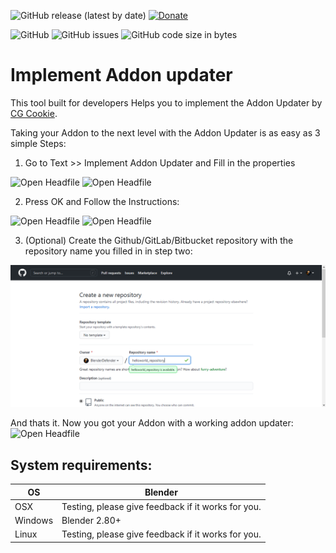 ![GitHub release (latest by date)](https://img.shields.io/github/v/release/BlenderDefender/implement_addon_updater?label=Version&style=for-the-badge)
[![Donate](https://img.shields.io/badge/Funding%20Goal%3A%20%24280%20(2%20Days%20Developer%20Time)-%240-red?style=for-the-badge)](https://www.paypal.com/donate?hosted_button_id=TV9HL7YRHZR7U)

![GitHub](https://img.shields.io/github/license/BlenderDefender/implement_addon_updater?color=green&style=for-the-badge)
![GitHub issues](https://img.shields.io/github/issues/BlenderDefender/implement_addon_updater?style=for-the-badge)
![GitHub code size in bytes](https://img.shields.io/github/languages/code-size/BlenderDefender/implement_addon_updater?style=for-the-badge)
# Implement Addon updater

This tool built for developers Helps you to implement the Addon Updater by [CG Cookie](https://github.com/CGCookie/blender-addon-updater).

Taking your Addon to the next level with the Addon Updater is as easy as 3 simple Steps:
1. Go to Text >> Implement Addon Updater and Fill in the properties

![Open Headfile](https://github.com/BlenderDefender/implement_addon_updater/blob/master/Screenshots/CallDialog.gif)
![Open Headfile](https://github.com/BlenderDefender/implement_addon_updater/blob/master/Screenshots/Dialog2.gif)

2. Press OK and Follow the Instructions:

![Open Headfile](https://github.com/BlenderDefender/implement_addon_updater/blob/master/Screenshots/Fill-In4.gif)
![Open Headfile](https://github.com/BlenderDefender/implement_addon_updater/blob/master/Screenshots/Jump3.gif)

3. (Optional) Create the Github/GitLab/Bitbucket repository with the repository name you filled in in step two:

![Open Headfile](https://github.com/BlenderDefender/implement_addon_updater/blob/master/Screenshots/create_repo.png)

And thats it. Now you got your Addon with a working addon updater:
![Open Headfile](https://github.com/BlenderDefender/implement_addon_updater/blob/master/Screenshots/Final-Step2.gif)

## System requirements:
| **OS** | **Blender** |
| ------------- | ------------- |
| OSX | Testing, please give feedback if it works for you. |
| Windows | Blender 2.80+ |
| Linux | Testing, please give feedback if it works for you. |

